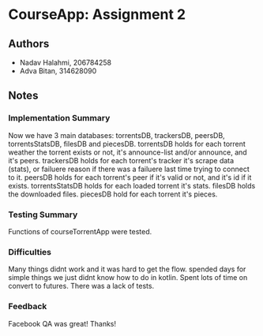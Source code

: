 # CourseApp: Assignment 2

## Authors
* Nadav Halahmi, 206784258
* Adva Bitan, 314628090

## Notes

### Implementation Summary
Now we have 3 main databases: torrentsDB, trackersDB, peersDB, torrentsStatsDB, filesDB
and piecesDB.
torrentsDB holds for each torrent weather the torrent exists or not, it's announce-list and/or announce, and it's peers.
trackersDB holds for each torrent's tracker it's scrape data (stats), or failuere reason if there was a failuere last time trying to connect to it.
peersDB holds for each torrent's peer if it's valid or not, and it's id if it exists.
torrentsStatsDB holds for each loaded torrent it's stats.
filesDB holds the downloaded files.
piecesDB hold for each torrent it's pieces.

### Testing Summary
Functions of courseTorrentApp were tested.

### Difficulties
Many things didnt work and it was hard to get the flow. spended days for simple things we just didnt know how to do in kotlin. Spent lots of time on convert to futures. There was a lack of tests.

### Feedback
Facebook QA was great! Thanks!

